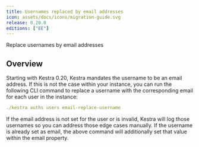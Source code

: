 ```yaml
---
title: Usernames replaced by email addresses
icon: assets/docs/icons/migration-guide.svg
release: 0.20.0
editions: ["EE"]
---
```


Replace usernames by email addresses

## Overview

Starting with Kestra 0.20, Kestra mandates the username to be an email address. If this is not the case within your instance, you can run the following CLI command to replace a username with the corresponding email for each user in the instance:

```yaml
./kestra auths users email-replace-username
```

If the email address is not set for the user or is invalid, Kestra will log those usernames so you can address those edge cases manually. If the username is already set as email, the above command will additionally set that value within the email property.
